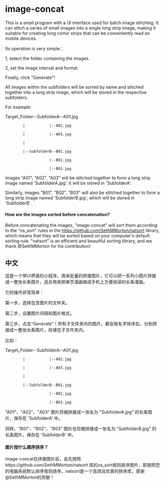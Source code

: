 # image-concat

This is a small program with a UI interface used for batch image stitching. It can stitch a series of small images into a single long strip image, making it suitable for creating long comic strips that can be conveniently read on mobile devices.

Its operation is very simple：

1, select the folder containing the images. 

2, set the image interval and format. 

Finally, click "Generate"! 

All images within the subfolders will be sorted by name and stitched together into a long strip image, which will be stored in the respective subfolders.

For example:

Target_Folder--SubfolderA--A01.jpg

            |           |--A02.jpg
            
            |           |--A03.jpg
            
            |           
            
            |--SubfolderB--B01.jpg
            
                        |--B02.jpg
                        
                        |--B03.jpg
                        
Images "A01", "A02", "A03" will be stitched together to form a long strip image named 'SubfolderA.jpg'. It will be stored in 'SubfolderA'. 

Similarly, images "B01", "B02", "B03" will also be stitched together to form a long strip image named 'SubfolderB.jpg', which will be stored in 'SubfolderB'.

#### How are the images sorted before concatenation?

Before concatenating the images, "image-concat" will sort them according to the "os_sort" rules in the https://github.com/SethMMorton/natsort library, which means that they will be sorted based on your computer's default sorting rule. "natsort" is an efficient and beautiful sorting library, and we thank @SethMMorton for his contribution!


## 中文

这是一个带UI界面的小程序，用来批量的拼接图片，它可以把一系列小图片拼接成一整张长条图片，适合用来把单页漫画做成手机上方便阅读的长条漫画。

它的操作非常简单：

第一步，选择包含图片的文件夹。

第二步，设置图片间隔和图片格式。

第三步，点击“Generate”！所有子文件夹内的图片，都会按名字排序后，分别拼接成一整张长条图片，存储在子文件夹内。

比如：

Target_Folder--SubfolderA--A01.jpg

            |           |--A02.jpg
            
            |           |--A03.jpg
            
            |           
            
            |--SubfolderB--B01.jpg
            
                        |--B02.jpg
                        
                        |--B03.jpg

"A01"、"A02"、"A03" 图片将被拼接成一张名为 "SubfolderA.jpg" 的长条图片，保存在 'SubfolderA' 中。

同样，"B01"、"B02"、"B03" 图片也将被拼接成一张名为 "SubfolderB.jpg" 的长条图片，保存在 'SubfolderB' 中。

#### 图片按什么顺序排序？

image-concat在拼接图片前，会先按照https://github.com/SethMMorton/natsort 库的os_sort规则排序图片，即按照您的电脑系统默认排序规则排序，natsort是一个高效且优美的排序库，感谢@SethMMorton的贡献！
